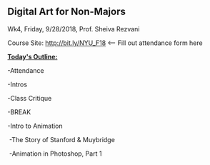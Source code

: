 ## Digital Art for Non-Majors

Wk4, Friday, 9/28/2018, Prof. Sheiva Rezvani

Course Site: http://bit.ly/NYU_F18 <-- Fill out attendance form here



**<u>Today's Outline:</u>**

-Attendance

-Intros

-Class Critique

-BREAK

-Intro to Animation

​	-The Story of Stanford & Muybridge

​	-Animation in Photoshop, Part 1